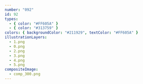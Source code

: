 ```yaml
---
number: "092"
id: 92
types:
  - { color: "#FF605A" }
  - { color: "#313759" }
colors: { backgroundColor: "#211929", textColor: "#FF605A" }
illustrationLayers:
  - 1.png
  - 0.png
  - 2.png
  - 3.png
  - 4.png
  - 5.png
compositeImage:
  - comp_300.png
---
```

